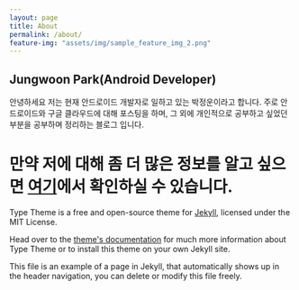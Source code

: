 ```yaml
---
layout: page
title: About
permalink: /about/
feature-img: "assets/img/sample_feature_img_2.png"
---
```


## Jungwoon Park(Android Developer)

안녕하세요 저는 현재 안드로이드 개발자로 일하고 있는 박정운이라고 합니다. 주로 안드로이드와 구글 클라우드에 대해 포스팅을 하며, 그 외에
개인적으로 공부하고 싶었던 부분을 공부하며 정리하는 블로그 입니다.

만약 저에 대해 좀 더 많은 정보를 알고 싶으면 <a href="https://www.linkedin.com/in/jungwoon-park/">여기</a>에서 확인하실 수 있습니다.
=======
Type Theme is a free and open-source theme for [Jekyll](http://jekyllrb.com/), licensed under the MIT License.

Head over to the [theme's documentation](https://rohanchandra.github.io/project/type/) for much more information about Type Theme or to install this theme on your own Jekyll site.

This file is an example of a page in Jekyll, that automatically shows up in the header navigation, you can delete or modify this file freely.
